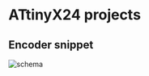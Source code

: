 # ATtinyX24 projects

## Encoder snippet
  
![schema](https://img.plantuml.biz/plantuml/png/NL5TQuCm57tFhxZqlMvD5M4KQQkXBviTdVk0jeZKR0JqHZHz6AF_VJ7L9TsJvnpEFIVtkknKqQfpNP6Jh1k971MmDDucR0S_1A2HhP9d1TbkTSFM3jka2HHTFvPhI2vEr2hB17v_KFylJ23CBVGj75BqX4cnyQ630mU_nR5cjkj5r4t5SuOdMV8slrRFAVKzWTBqk-x9eejA_YcGGyBMhvl5NHTD-WSOzj_iEeqhtOw-Yrvu_yYIsT5yw97eMy5q6kazzPqCyibm7CF65KF3-b6YTx4a625rTKg6JYE43_UUDxkHWglaUWeiAlbrmEVt9xBaMFR_-HS0)